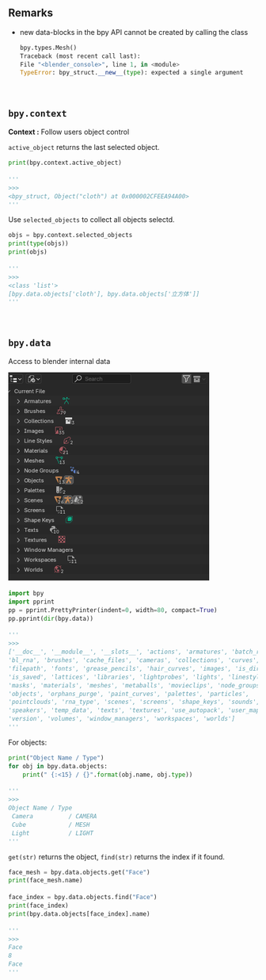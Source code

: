 ## Remarks
- new data-blocks in the bpy API cannot be created by calling the class

    ```python
    bpy.types.Mesh()
    Traceback (most recent call last):
    File "<blender_console>", line 1, in <module>
    TypeError: bpy_struct.__new__(type): expected a single argument
    ```

<br>

## `bpy.context`
**Context :** Follow users object control

`active_object` returns the last selected object.

```python
print(bpy.context.active_object)

'''
>>>
<bpy_struct, Object("cloth") at 0x000002CFEEA94A00>
'''
```

Use `selected_objects` to collect all objects selectd.

```python
objs = bpy.context.selected_objects
print(type(objs))
print(objs)

'''
>>>
<class 'list'>
[bpy.data.objects['cloth'], bpy.data.objects['立方体']]
'''
```

<br>

## `bpy.data`
Access to blender internal data

![alt text](/src/memo_images/image.png)

```python
import bpy
import pprint
pp = pprint.PrettyPrinter(indent=0, width=80, compact=True)
pp.pprint(dir(bpy.data))

'''
>>>
['__doc__', '__module__', '__slots__', 'actions', 'armatures', 'batch_remove',
'bl_rna', 'brushes', 'cache_files', 'cameras', 'collections', 'curves',
'filepath', 'fonts', 'grease_pencils', 'hair_curves', 'images', 'is_dirty',
'is_saved', 'lattices', 'libraries', 'lightprobes', 'lights', 'linestyles',
'masks', 'materials', 'meshes', 'metaballs', 'movieclips', 'node_groups',
'objects', 'orphans_purge', 'paint_curves', 'palettes', 'particles',
'pointclouds', 'rna_type', 'scenes', 'screens', 'shape_keys', 'sounds',
'speakers', 'temp_data', 'texts', 'textures', 'use_autopack', 'user_map',
'version', 'volumes', 'window_managers', 'workspaces', 'worlds']
'''
```


For objects:


```python
print("Object Name / Type")
for obj in bpy.data.objects:
    print(" {:<15} / {}".format(obj.name, obj.type))

'''
>>>
Object Name / Type
 Camera          / CAMERA
 Cube            / MESH
 Light           / LIGHT
'''
```

`get(str)` returns the object, `find(str)` returns the index if it found.

```python
face_mesh = bpy.data.objects.get("Face")
print(face_mesh.name)

face_index = bpy.data.objects.find("Face")
print(face_index)
print(bpy.data.objects[face_index].name)

'''
>>>
Face
8
Face
'''
```

<br>


